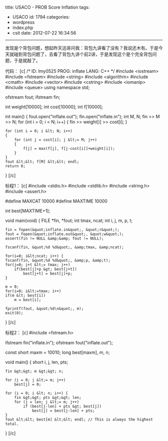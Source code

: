 title: USACO - PROB Score Inflation
tags:
  - USACO
id: 1794
categories:
  - wordpress
  - index.php
  - csit
date: 2012-07-22 16:34:56
---

发现是个背包问题，想起昨天迅哥问我：背包九讲看了没有？我说还木有。于是今天就碰到背包问题了，去看了背包九讲个前2讲，于是发现这个是个完全背包问题，于是就敲了。

代码：<!--more-->
[c]
/*
ID: lmy0525
PROG: inflate
LANG: C++
*/
#include &lt;iostream&gt;
#include &lt;fstream&gt;
#include &lt;string&gt;
#include &lt;algorithm&gt;
#include &lt;cmath&gt;
#include &lt;vector&gt;
#include &lt;cstring&gt;
#include &lt;iomanip&gt;
#include &lt;queue&gt;
using namespace std;

ofstream fout;
ifstream fin;

int weight[10000];
int cost[10000];
int f[10000];

int main()
{
    fout.open(&quot;inflate.out&quot;);
    fin.open(&quot;inflate.in&quot;);
    int M, N;
    fin &gt;&gt; M &gt;&gt; N;
    for (int i = 0; i &lt; N; i++)
    {
        fin &gt;&gt; weight[i] &gt;&gt; cost[i];
    }

    for (int i = 0; i &lt; N; i++)
    {
        for (int j = cost[i]; j &lt;= M; j++)
        {
            f[j] = max(f[j], f[j-cost[i]]+weight[i]);
        }
    }
    fout &lt;&lt; f[M] &lt;&lt; endl;
    return 0;
}
[/c]

标程1：
[c]
#include &lt;stdio.h&gt;
#include &lt;stdlib.h&gt;
#include &lt;string.h&gt;
#include &lt;assert.h&gt;

#define MAXCAT 10000
#define MAXTIME 10000

int best[MAXTIME+1];

void
main(void)
{
    FILE *fin, *fout;
    int tmax, ncat;
    int i, j, m, p, t;

    fin = fopen(&quot;inflate.in&quot;, &quot;r&quot;);
    fout = fopen(&quot;inflate.out&quot;, &quot;w&quot;);
    assert(fin != NULL &amp;&amp; fout != NULL);

    fscanf(fin, &quot;%d %d&quot;, &amp;tmax, &amp;ncat);

    for(i=0; i&lt;ncat; i++) {
	fscanf(fin, &quot;%d %d&quot;, &amp;p, &amp;t);
	for(j=0; j+t &lt;= tmax; j++)
	    if(best[j]+p &gt; best[j+t])
	    	best[j+t] = best[j]+p;
    }

	m = 0;
    for(i=0; i&lt;=tmax; i++)
	if(m &lt; best[i])
	    m = best[i];

    fprintf(fout, &quot;%d\n&quot;, m);
    exit(0);
}
[/c]

标程2：
[c]
#include &lt;fstream.h&gt;

ifstream fin(&quot;inflate.in&quot;);
ofstream fout(&quot;inflate.out&quot;);

const short maxm = 10010;
long best[maxm], m, n;

void
main()
{
    short i, j, len, pts;

    fin &gt;&gt; m &gt;&gt; n;

    for (j = 0; j &lt;= m; j++)
        best[j] = 0;

    for (i = 0; i &lt; n; i++) {
        fin &gt;&gt; pts &gt;&gt; len;
        for (j = len; j &lt;= m; j++)
            if (best[j-len] + pts &gt; best[j])
                best[j] = best[j-len] + pts;
    }
    fout &lt;&lt; best[m] &lt;&lt; endl; // This is always the highest total.
}
[/c]